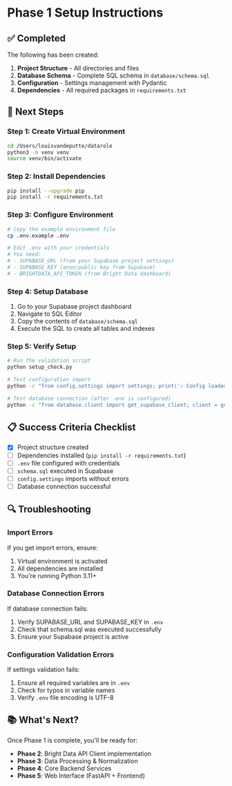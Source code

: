 # Phase 1 Setup Instructions

## ✅ Completed

The following has been created:

1. **Project Structure** - All directories and files
2. **Database Schema** - Complete SQL schema in `database/schema.sql`
3. **Configuration** - Settings management with Pydantic
4. **Dependencies** - All required packages in `requirements.txt`

## 🚀 Next Steps

### Step 1: Create Virtual Environment

```bash
cd /Users/louisvandeputte/datarole
python3 -m venv venv
source venv/bin/activate
```

### Step 2: Install Dependencies

```bash
pip install --upgrade pip
pip install -r requirements.txt
```

### Step 3: Configure Environment

```bash
# Copy the example environment file
cp .env.example .env

# Edit .env with your credentials
# You need:
# - SUPABASE_URL (from your Supabase project settings)
# - SUPABASE_KEY (anon/public key from Supabase)
# - BRIGHTDATA_API_TOKEN (from Bright Data dashboard)
```

### Step 4: Setup Database

1. Go to your Supabase project dashboard
2. Navigate to SQL Editor
3. Copy the contents of `database/schema.sql`
4. Execute the SQL to create all tables and indexes

### Step 5: Verify Setup

```bash
# Run the validation script
python setup_check.py

# Test configuration import
python -c "from config.settings import settings; print('✓ Config loaded successfully')"

# Test database connection (after .env is configured)
python -c "from database.client import get_supabase_client; client = get_supabase_client(); print('✓ Database connected')"
```

## 📋 Success Criteria Checklist

- [x] Project structure created
- [ ] Dependencies installed (`pip install -r requirements.txt`)
- [ ] `.env` file configured with credentials
- [ ] `schema.sql` executed in Supabase
- [ ] `config.settings` imports without errors
- [ ] Database connection successful

## 🔍 Troubleshooting

### Import Errors

If you get import errors, ensure:
1. Virtual environment is activated
2. All dependencies are installed
3. You're running Python 3.11+

### Database Connection Errors

If database connection fails:
1. Verify SUPABASE_URL and SUPABASE_KEY in `.env`
2. Check that schema.sql was executed successfully
3. Ensure your Supabase project is active

### Configuration Validation Errors

If settings validation fails:
1. Ensure all required variables are in `.env`
2. Check for typos in variable names
3. Verify `.env` file encoding is UTF-8

## 📚 What's Next?

Once Phase 1 is complete, you'll be ready for:
- **Phase 2**: Bright Data API Client implementation
- **Phase 3**: Data Processing & Normalization
- **Phase 4**: Core Backend Services
- **Phase 5**: Web Interface (FastAPI + Frontend)
